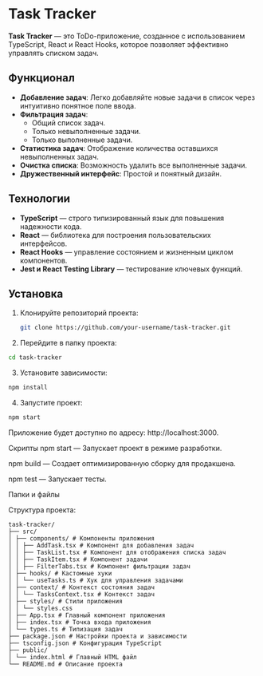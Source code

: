 # Task Tracker

**Task Tracker** — это ToDo-приложение, созданное с использованием TypeScript, React и React Hooks, которое позволяет эффективно управлять списком задач.

## Функционал

- **Добавление задач**: Легко добавляйте новые задачи в список через интуитивно понятное поле ввода.
- **Фильтрация задач**:
  - Общий список задач.
  - Только невыполненные задачи.
  - Только выполненные задачи.
- **Статистика задач**: Отображение количества оставшихся невыполненных задач.
- **Очистка списка**: Возможность удалить все выполненные задачи.
- **Дружественный интерфейс**: Простой и понятный дизайн.

## Технологии

- **TypeScript** — строго типизированный язык для повышения надежности кода.
- **React** — библиотека для построения пользовательских интерфейсов.
- **React Hooks** — управление состоянием и жизненным циклом компонентов.
- **Jest и React Testing Library** — тестирование ключевых функций.

## Установка

1. Клонируйте репозиторий проекта:

   ```bash
   git clone https://github.com/your-username/task-tracker.git

   ```

2. Перейдите в папку проекта:

```bash
cd task-tracker
 ```
3. Установите зависимости:

```bash
npm install
```
4. Запустите проект:

```bash
npm start
```
Приложение будет доступно по адресу: http://localhost:3000.

Скрипты
npm start — Запускает проект в режиме разработки.

npm build — Создает оптимизированную сборку для продакшена.

npm test — Запускает тесты.

Папки и файлы

Структура проекта:
```plaintext
task-tracker/
├── src/
│ ├── components/ # Компоненты приложения
│ │ ├── AddTask.tsx # Компонент для добавления задач
│ │ ├── TaskList.tsx # Компонент для отображения списка задач
│ │ ├── TaskItem.tsx # Компонент задачи
│ │ ├── FilterTabs.tsx # Компонент фильтрации задач
│ ├── hooks/ # Кастомные хуки
│ │ └── useTasks.ts # Хук для управления задачами
│ ├── context/ # Контекст состояния задач
│ │ └── TasksContext.tsx # Контекст задач
│ ├── styles/ # Стили приложения
│ │ └── styles.css
│ ├── App.tsx # Главный компонент приложения
│ ├── index.tsx # Точка входа приложения
│ └── types.ts # Типизация задач
├── package.json # Настройки проекта и зависимости
├── tsconfig.json # Конфигурация TypeScript
├── public/
│ └── index.html # Главный HTML файл
└── README.md # Описание проекта
